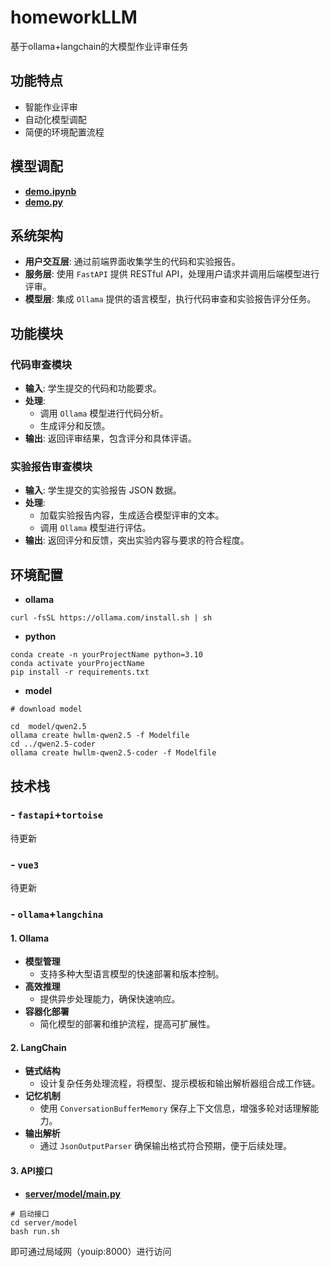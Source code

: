# homeworkLLM
基于ollama+langchain的大模型作业评审任务

## 功能特点
- 智能作业评审
- 自动化模型调配
- 简便的环境配置流程

## 模型调配
- **[demo.ipynb](demo.ipynb)**
- **[demo.py](demo.py)**

## 系统架构
- **用户交互层**: 通过前端界面收集学生的代码和实验报告。
- **服务层**: 使用 `FastAPI` 提供 RESTful API，处理用户请求并调用后端模型进行评审。
- **模型层**: 集成 `Ollama` 提供的语言模型，执行代码审查和实验报告评分任务。

## 功能模块
### 代码审查模块
- **输入**: 学生提交的代码和功能要求。
- **处理**: 
  - 调用 `Ollama` 模型进行代码分析。
  - 生成评分和反馈。
- **输出**: 返回评审结果，包含评分和具体评语。

### 实验报告审查模块
- **输入**: 学生提交的实验报告 JSON 数据。
- **处理**:
  - 加载实验报告内容，生成适合模型评审的文本。
  - 调用 `Ollama` 模型进行评估。
- **输出**: 返回评分和反馈，突出实验内容与要求的符合程度。


## 环境配置
- **ollama**
```shell
curl -fsSL https://ollama.com/install.sh | sh
```
- **python**
```shell
conda create -n yourProjectName python=3.10
conda activate yourProjectName
pip install -r requirements.txt
```

- **model**
```shell
# download model

cd  model/qwen2.5
ollama create hwllm-qwen2.5 -f Modelfile
cd ../qwen2.5-coder
ollama create hwllm-qwen2.5-coder -f Modelfile
```

## 技术栈
### - **`fastapi`+`tortoise`**
  待更新

### - **`vue3`**
  待更新

### - **`ollama`+`langchina`**
#### 1. **Ollama**
- **模型管理**
  - 支持多种大型语言模型的快速部署和版本控制。
- **高效推理**
  - 提供异步处理能力，确保快速响应。
- **容器化部署**
  - 简化模型的部署和维护流程，提高可扩展性。

#### 2. **LangChain**
- **链式结构**
  - 设计复杂任务处理流程，将模型、提示模板和输出解析器组合成工作链。
- **记忆机制**
  - 使用 `ConversationBufferMemory` 保存上下文信息，增强多轮对话理解能力。
- **输出解析**
  - 通过 `JsonOutputParser` 确保输出格式符合预期，便于后续处理。

#### 3. **API接口**
- **[server/model/main.py](server/model/main.py)**
```shell
# 启动接口
cd server/model
bash run.sh
```
即可通过局域网（youip:8000）进行访问